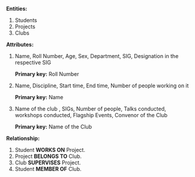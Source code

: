 **Entities:** 

1. Students  
2. Projects  
3. Clubs  

**Attributes:**

1. Name, Roll Number, Age, Sex, Department, SIG, Designation in the respective SIG

   **Primary key:** Roll Number

2. Name, Discipline, Start time, End time, Number of people working on it

   **Primary key:** Name 
   
3. Name of the club , SIGs, Number of people,  Talks conducted, workshops conducted, Flagship Events, Convenor of the Club

   **Primary key:** Name of the Club

**Relationship:**

1. Student **WORKS ON** Project.
2. Project **BELONGS TO** Club.
3. Club **SUPERVISES** Project.
4. Student **MEMBER OF** Club.

